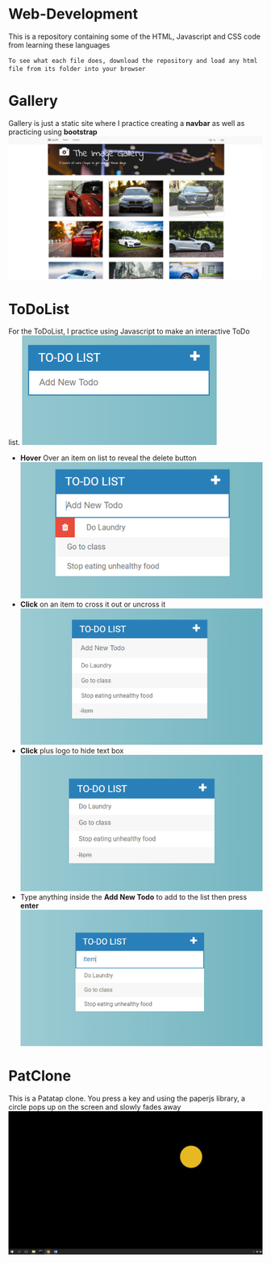 # Web-Development
This is a repository containing some of the HTML, Javascript and CSS code from learning these languages
```
To see what each file does, download the repository and load any html file from its folder into your browser
```
# Gallery
Gallery is just a static site where I practice creating a **navbar** as well as practicing using **bootstrap**
![alt text](img/gallery.png)

# ToDoList
For the ToDoList, I practice using Javascript to make an interactive ToDo list. 
![alt text](img/firstToDo.png)
- **Hover** Over an item on list to reveal the delete button
![alt text](img/hover.png)
- **Click** on an item to cross it out or uncross it
![alt text](img/cross.png)
- **Click** plus logo to hide text box
![alt text](img/hidebox.png)
- Type anything inside the **Add New Todo** to add to the list then press **enter** 
![alt text](img/textIn.png)

# PatClone
This is a Patatap clone. You press a key and using the paperjs library, a circle pops up on the screen and slowly fades away
![alt text](img/pat.png)
